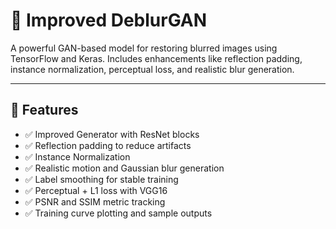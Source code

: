# 🧠 Improved DeblurGAN

A powerful GAN-based model for restoring blurred images using TensorFlow and Keras. Includes enhancements like reflection padding, instance normalization, perceptual loss, and realistic blur generation.

---

## 🚀 Features

- ✅ Improved Generator with ResNet blocks
- ✅ Reflection padding to reduce artifacts
- ✅ Instance Normalization
- ✅ Realistic motion and Gaussian blur generation
- ✅ Label smoothing for stable training
- ✅ Perceptual + L1 loss with VGG16
- ✅ PSNR and SSIM metric tracking
- ✅ Training curve plotting and sample outputs
